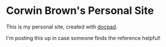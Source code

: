 # Corwin Brown's Personal Site

This is my personal site, created with [docpad](https://github.com/bevry/docpad).

I'm posting this up in case someone finds the reference helpful!